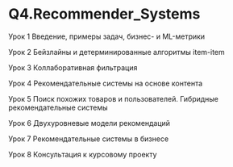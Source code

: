 # Q4.Recommender_Systems

Урок 1
Введение, примеры задач, бизнес- и ML-метрики

Урок 2
Бейзлайны и детерминированные алгоритмы item-item

Урок 3
Коллаборативная фильтрация

Урок 4
Рекомендательные системы на основе контента

Урок 5
Поиск похожих товаров и пользователей. Гибридные рекомендательные системы

Урок 6
Двухуровневые модели рекомендаций

Урок 7
Рекомендательные системы в бизнесе

Урок 8
Консультация к курсовому проекту
